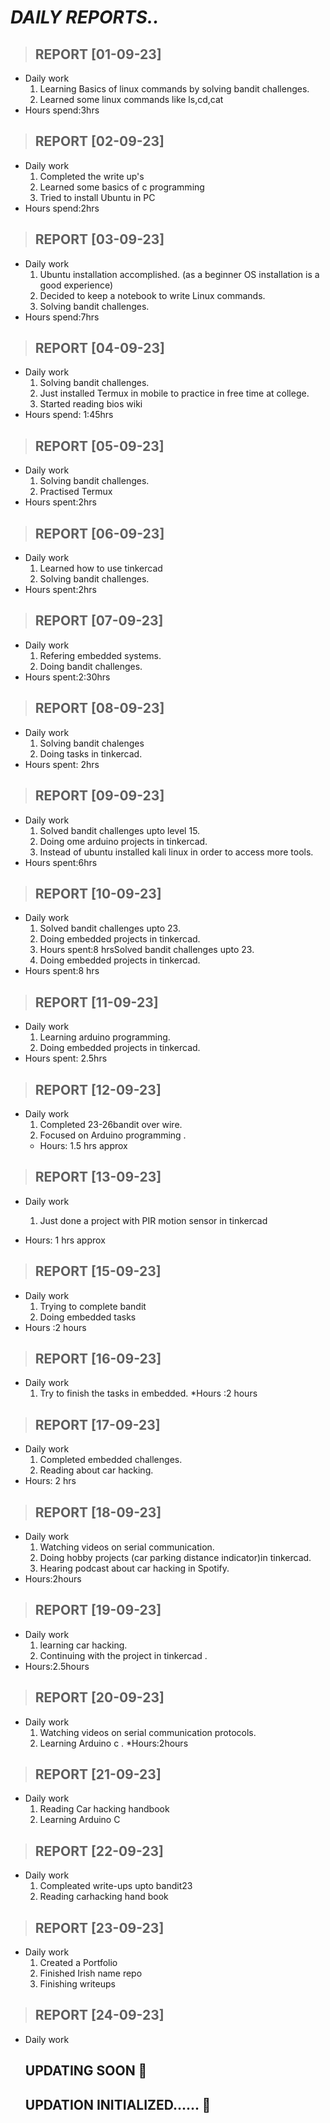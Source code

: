 # ***DAILY REPORTS..***
> ## REPORT [01-09-23]
  * Daily work
    1. Learning Basics of linux commands by solving bandit challenges.
    2. Learned some linux commands like ls,cd,cat
  * Hours spend:3hrs
> ## REPORT [02-09-23]
  * Daily work
    1. Completed the write up's
    2. Learned some basics of c programming
    3. Tried to install Ubuntu in PC
  * Hours spend:2hrs
> ## REPORT [03-09-23]
* Daily work
  1. Ubuntu installation accomplished. (as a beginner OS installation is a good experience)
  2. Decided to keep a notebook to write Linux commands.
  3. Solving bandit challenges.
 * Hours spend:7hrs
> ## REPORT [04-09-23]
* Daily work
  1. Solving bandit challenges.
  2. Just installed Termux in mobile to practice in free time at college.
  3. Started reading bios wiki
 * Hours spend: 1:45hrs
> ## REPORT [05-09-23]
* Daily work
  1. Solving bandit challenges.
  2. Practised Termux
 * Hours spent:2hrs
> ## REPORT [06-09-23]
* Daily work
  1. Learned how to use tinkercad
  2. Solving bandit challenges.
 * Hours spent:2hrs
> ## REPORT [07-09-23]
* Daily work
  1. Refering embedded systems.
  2. Doing bandit challenges.
 * Hours spent:2:30hrs
> ## REPORT [08-09-23]
* Daily work
  1. Solving bandit chalenges
  2. Doing tasks in tinkercad.
 * Hours spent: 2hrs
> ## REPORT [09-09-23]
* Daily work
  1. Solved bandit challenges upto level 15.
  2. Doing ome arduino projects in tinkercad.
  3. Instead of ubuntu installed kali linux in order to access more tools.
 * Hours spent:6hrs
> ## REPORT [10-09-23]
* Daily work
  1. Solved bandit challenges upto 23.
  2. Doing embedded  projects in tinkercad.
  3. Hours spent:8 hrsSolved bandit challenges upto 23.
  4. Doing embedded  projects in tinkercad.
* Hours spent:8 hrs
> ## REPORT [11-09-23]
* Daily work
  1. Learning arduino programming.
  2. Doing embedded  projects in tinkercad.
* Hours spent: 2.5hrs
> ## REPORT [12-09-23]
* Daily work
  1. Completed 23-26bandit over wire.
  2. Focused on Arduino programming .
  * Hours: 1.5 hrs approx 
 > ## REPORT [13-09-23]
* Daily work
  1. Just done a project with PIR motion sensor in tinkercad 

* Hours: 1 hrs approx 
> ## REPORT [15-09-23]
* Daily work
  1. Trying to complete bandit
  2. Doing embedded tasks
 * Hours :2 hours
> ## REPORT [16-09-23]
* Daily work
  1. Try to finish the tasks in embedded.
*Hours :2 hours
 > ## REPORT [17-09-23]
* Daily work
  1. Completed embedded challenges.
  2. Reading about car hacking.
* Hours: 2 hrs
> ## REPORT [18-09-23]
* Daily work
  1.  Watching videos on serial communication.
  2.  Doing hobby projects (car parking distance indicator)in tinkercad.
  3.  Hearing podcast about car hacking in Spotify.
* Hours:2hours
> ## REPORT [19-09-23]
* Daily work
  1. learning car hacking.
  2. Continuing with the project in tinkercad .
* Hours:2.5hours
> ## REPORT [20-09-23]
* Daily work
  1. Watching videos on serial communication protocols.
  2. Learning Arduino c .
 *Hours:2hours
> ## REPORT [21-09-23]
* Daily work
  1. Reading Car hacking handbook
  2. Learning Arduino C
 > ## REPORT [22-09-23]
* Daily work
  1. Compleated write-ups upto bandit23
  2. Reading carhacking hand book
> ## REPORT [23-09-23]
* Daily work
  1. Created a Portfolio
  2. Finished Irish name repo
  3. Finishing writeups
 > ## REPORT [24-09-23]
* Daily work
 
  ## UPDATING SOON 🔁

  
  
  



  
  
  

  
  ## UPDATION INITIALIZED...... 🔁
  
  
